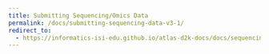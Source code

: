 ```yaml
---
title: Submitting Sequencing/Omics Data
permalink: /docs/submitting-sequencing-data-v3-1/
redirect_to:
  - https://informatics-isi-edu.github.io/atlas-d2k-docs/docs/sequencing/
---
```

